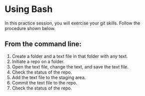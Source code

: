 # Using Bash

In this practice session, you will exercise your git skills. Follow the procedure shown below.

## From the command line:

1. Create a folder and a text file in that folder with any text.
2. Initiate a repo on a folder.
3. Open the text file, change the text, and save the text file.
4. Check the status of the repo.
5. Add the text file to the staging area.
6. Commit the text file to the repo.
7. Check the status of the repo.
